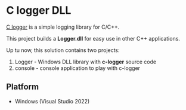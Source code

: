 # C logger DLL

[C logger](https://github.com/yksz/c-logger) is a simple logging library for C/C++. 

This project builds a __Logger.dll__ for easy use in other C++ applications.

Up tu now, this solution contains two projects:
1. Logger - Windows DLL library with __c-logger__ source code
2. console - console application to play with c-logger

## Platform
* Windows (Visual Studio 2022)